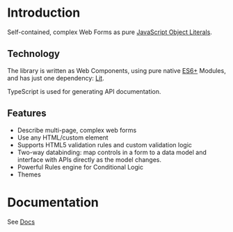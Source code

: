 # Introduction

Self-contained, complex Web Forms as pure [JavaScript Object Literals](https://www.javascripttutorial.net/es6/object-literal-extensions/).

## Technology

The library is written as Web Components, using pure native [ES6+](https://en.wikipedia.org/wiki/ECMAScript) Modules, and has just one dependency: [Lit](https://www.npmjs.com/package/lit).

TypeScript is used for generating API documentation.

## Features

- Describe multi-page, complex web forms
- Use any HTML/custom element
- Supports HTML5 validation rules and custom validation logic
- Two-way databinding: map controls in a form to a data model and interface with APIs directly as the model changes.
- Powerful Rules engine for Conditional Logic
- Themes

# Documentation

See [Docs](./md/index.md)